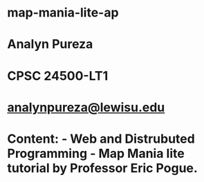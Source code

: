 # map-mania-lite-ap
# Analyn Pureza
# CPSC 24500-LT1
# analynpureza@lewisu.edu
# Content: - Web and Distrubuted Programming  - Map Mania lite tutorial by Professor Eric Pogue.
